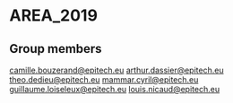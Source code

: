 # AREA_2019

## Group members

camille.bouzerand@epitech.eu
arthur.dassier@epitech.eu
theo.dedieu@epitech.eu
mammar.cyril@epitech.eu
guillaume.loiseleux@epitech.eu
louis.nicaud@epitech.eu
